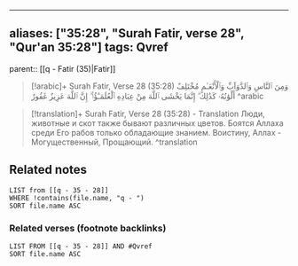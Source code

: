 
---
aliases: ["35:28", "Surah Fatir, verse 28", "Qur'an 35:28"]
tags: Qvref
---

parent:: [[q - Fatir (35)|Fatir]]

> [!arabic]+ Surah Fatir, Verse 28 (35:28)
> <span class="quran-arabic">وَمِنَ ٱلنَّاسِ وَٱلدَّوَآبِّ وَٱلْأَنْعَـٰمِ مُخْتَلِفٌ أَلْوَٰنُهُۥ كَذَٰلِكَ ۗ إِنَّمَا يَخْشَى ٱللَّهَ مِنْ عِبَادِهِ ٱلْعُلَمَـٰٓؤُا۟ ۗ إِنَّ ٱللَّهَ عَزِيزٌ غَفُورٌ</span>
^arabic

> [!translation]+ Surah Fatir, Verse 28 (35:28) - Translation
> Люди, животные и скот также бывают различных цветов. Боятся Аллаха среди Его рабов только обладающие знанием. Воистину, Аллах - Могущественный, Прощающий.
^translation



## Related notes
```dataview
LIST from [[q - 35 - 28]]
WHERE !contains(file.name, "q - ")
SORT file.name ASC
```

### Related verses (footnote backlinks)
```dataview
LIST FROM [[q - 35 - 28]] AND #Qvref
SORT file.name ASC
```

